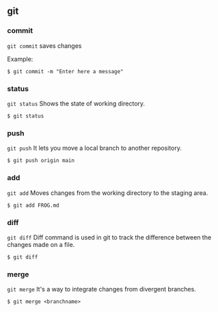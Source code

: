 ## git

### commit

`git commit` saves changes

Example:
```console
$ git commit -m "Enter here a message"
```
### status
`git status`  Shows the state of working directory.
```console
$ git status
```
### push
`git push` It lets you move a local branch to another repository.
```console
$ git push origin main
```
### add
`git add` Moves changes from the working directory to the staging area.
```console
$ git add FROG.md
```
### diff 
`git diff` Diff command is used in git to track the difference between the changes made on a file.
```console
$ git diff
```
### merge
`git merge` It's a way to integrate changes from divergent branches. 
``` console
$ git merge <branchname>
```
